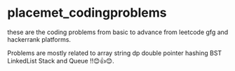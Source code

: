 # placemet_codingproblems


these are the coding problems from basic to advance from leetcode gfg and hackerrank platforms.


Problems are mostly related to array string dp double pointer hashing BST LinkedList Stack and Queue !!😊👍😊.
